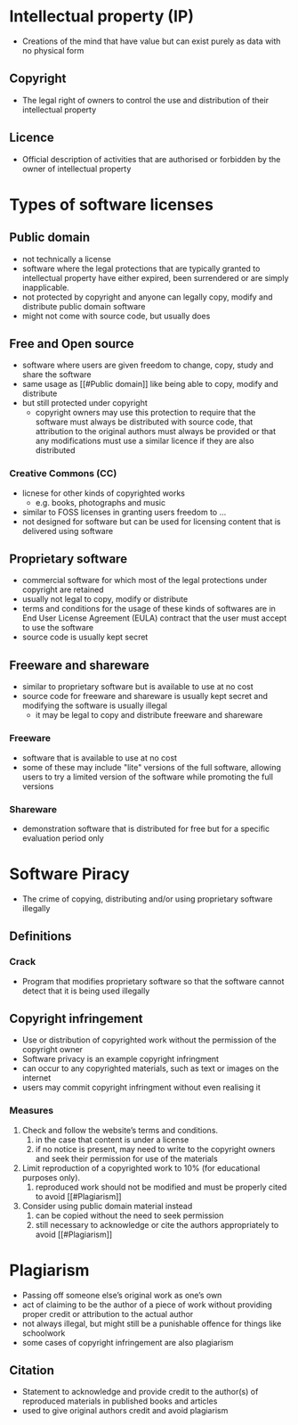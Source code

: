 # Intellectual property (IP)

- Creations of the mind that have value but can exist purely as data with no physical form

## Copyright

- The legal right of owners to control the use and distribution of their intellectual property

## Licence

- Official description of activities that are authorised or forbidden by the owner of intellectual property

# Types of software licenses

## Public domain

- not technically a license
- software where the legal protections that are typically granted to intellectual property have either expired, been surrendered or are simply inapplicable.
- not protected by copyright and anyone can legally copy, modify and distribute public domain software
- might not come with source code, but usually does

## Free and Open source

- software where users are given freedom to change, copy, study and share the software
- same usage as [[#Public domain]] like being able to copy, modify and distribute
- but still protected under copyright
	- copyright owners may use this protection to require that the software must always be distributed with source code, that attribution to the original authors must always be provided or that any modifications must use a similar licence if they are also distributed

### Creative Commons (CC)

- licnese for other kinds of copyrighted works
	- e.g. books, photographs and music
- similar to FOSS licenses in granting users freedom to …
- not designed for software but can be used for licensing content that is delivered using software

## Proprietary software

- commercial software for which most of the legal protections under copyright are retained
- usually not legal to copy, modify or distribute
- terms and conditions for the usage of these kinds of softwares are in End User License Agreement (EULA) contract that the user must accept to use the software
- source code is usually kept secret

## Freeware and shareware

- similar to proprietary software but is available to use at no cost
- source code for freeware and shareware is usually kept secret and modifying the software is usually illegal
	- it may be legal to copy and distribute freeware and shareware

### Freeware

- software that is available to use at no cost
- some of these may include "lite" versions of the full software, allowing users to try a limited version of the software while promoting the full versions

### Shareware

- demonstration software that is distributed for free but for a specific evaluation period only

# Software Piracy

- The crime of copying, distributing and/or using proprietary software illegally

## Definitions

### Crack

- Program that modifies proprietary software so that the software cannot detect that it is being used illegally

## Copyright infringement

- Use or distribution of copyrighted work without the permission of the copyright owner
- Software privacy is an example copyright infringment
- can occur to any copyrighted materials, such as text or images on the internet
- users may commit copyright infringment without even realising it

### Measures

1. Check and follow the website’s terms and conditions.
	1. in the case that content is under a license
	2. if no notice is present, may need to write to the copyright owners and seek their permission for use of the materials
2. Limit reproduction of a copyrighted work to 10% (for educational purposes only).
	1. reproduced work should not be modified and must be properly cited to avoid [[#Plagiarism]]
3. Consider using public domain material instead
	1. can be copied without the need to seek permission
	2. still necessary to acknowledge or cite the authors appropriately to avoid [[#Plagiarism]]

# Plagiarism

- Passing off someone else’s original work as one’s own
- act of claiming to be the author of a piece of work without providing proper credit or attribution to the actual author
- not always illegal, but might still be a punishable offence for things like schoolwork
- some cases of copyright infringement are also plagiarism

## Citation

- Statement to acknowledge and provide credit to the author(s) of reproduced materials in published books and articles
- used to give original authors credit and avoid plagiarism